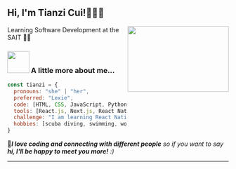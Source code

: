 <h2> Hi, I'm Tianzi Cui!👋👋👋</h2>
<img align='right' src="https://myqqjd.com/wp-content/uploads/2021/06/20210606152103695.gif" width="230" height="150">
<p>Learning Software Development at the SAIT 👩‍💻</p>

### <img src="https://media.giphy.com/media/VgCDAzcKvsR6OM0uWg/giphy.gif" width="50"> A little more about me...  

```javascript
const tianzi = {
  pronouns: "she" | "her",
  preferred: "Lexie",
  code: [HTML, CSS, JavaScript, Python, C#, Java, PLS/SQL],
  tools: [React.js, Next.js, React Native, REST APIs, TailwindCSS, Oracle DB, supabase],
  challenge: "I am learning React Native and Java now",
  hobbies: [scuba diving, swimming, workout, hiking, movies, rock music when coding, cooking]
}
```
🩵<em><b>I love coding and connecting with different people</b> so if you want to say <b>hi, I'll be happy to meet you more!</b> :)</em>

---
